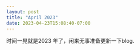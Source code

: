 ```yaml
---
layout: post
title: "April 2023"
date: 2023-04-23T15:08:40-07:00
---
```


时间一晃就是2023 年了，闲来无事准备更新一下blog.

